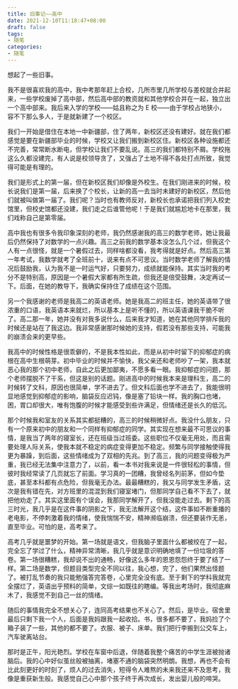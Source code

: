 ```yaml
---
title: 旧事记——高中
date: 2021-12-10T11:18:47+08:00
draft: false
tags:
- 随笔
categories:
- 随笔
---
```


想起了一些旧事。

我不是很喜欢我的高中，我中考那年赶上合校，几所市里几所学校与差校就合并起来，一些学校废掉了高中部，然后高中部的教资就和其他学校合并在一起，独立出一个高中部来。我后来入学的学校——姑且称之为 E 校——由于学校占地狭小，容不下那么多人，于是就新建了一个校区。

我们一开始是借住在本地一中新疆部，住了两年，新校区还没有建好。就在我们都感觉是要在新疆部毕业的时候，学校又让我们搬到新校区住。新校区各种设施都还不完善，常常断水断电，但学校让我们不要乱说。高三的我们都特别不屑。学校拖这么久都没建完，有人说是校领导贪了，又强占了土地不得不各处打点所致，我觉得可能是有理的。

我们是形式上的第一届，但在新校区我们却像是外校生。在我们刚进来的时候，校长说我们是第一届，后来换了个校长，让新的高一去当时未建好的新校区，然后他们就被叫做第一届了。我们呢？当时也有教师反对，新校长也承诺把我们列入校史馆里，但校史馆都还没建，我们走之后谁管他呢！于是我们就尴尬地卡在那里，我们戏称自己是第零届。

高中我也有很多令我印象深刻的老师，我仍然感谢我的高三的数学老师，她让我最后仍然保持了对数学的一点兴趣。高三之前我的数学基本没怎么几个过，但我这个人有一点很怪，就是一个暑假过去，同样啥都没看，我考得就是好点。然后高三第一年考试，我数学就考了全班前十，说来有点不可思议。当时数学老师了解我的情况后鼓励我，认为我不是一时运气好，只要努力，成绩就能保持。其实当时我的考分不是特别高，原因是一个暑假大家都有所生疏，但我还是倍受鼓舞，决定再试一下。后面，在她的教导下，我确实保持住了成绩在这个范围。

另一个我感谢的老师是我高二的英语老师。她是我高二的班主任，她的英语带了很浓重的口语，我英语本来就烂，所以基本上是听不懂的，所以英语课我干脆不听了。高二那一年，她并没有对我多说什么，后来我才知道，她在其他同学排斥我的时候还是站在了我这边。我非常感谢那时候她的支持，假若没有那些支持，可能我的崩溃会来的更早些。

我高中的时候性格是很乖僻的，不是我本性如此，而是从初中时留下的抑郁症的病根在高中生根萌芽。初中毕业的时候并不愉快，我父亲还和老师吵了一架，我本就恶心我的那个初中老师，自此之后更加鄙夷，不愿多看一眼。我抑郁症的问题，那个老师摆脱不了干系，但这是别的话题。刚进高中的时候我本来是理科生，高二的时候转了文科，原因也很简单，学不进去了。但文科后面也学不进去了，我能很明显地感觉到抑郁症的影响，脑袋反应迟钝，像是塞了铅块一样。我的胸口也堵，困，胃口却很大，唯有饱腹的时候才能感受到些许满足，但情绪还是长久的低沉。

那个时候我和室友的关系其实都挺糟的，高三的时候稍微好点。我没什么朋友，只有一个原来初中的朋友和一个同样有抑郁症的同学。其实现在想来最不可思议的事情，是我当了两年的寝室长，还在班级当过班委。这些职位不仅毫无用处，而且需要处理人际关系，使我本就不稳定的病症变得更加不稳定。频繁与同学接触使得我更为暴躁，到后面，这些情绪成为了双相的先兆。到了高三，我的问题变得极为严重，我已经无法集中注意力了，以前，看一本书对我来说是一件很轻松的事情，但彼时我经常读了几页就忘了前面。学习真的一团糟，我曾经名列前茅，但如今垫底，甚至本科都有点危险，但我毫无办法。最最糟糕的，我又与同学发生矛盾，这次是我有错在先，对方班里的混混到我们寝室堵门，但那同学自己看不下去了，就把他劝走了。其实这里面有个误会，我那同学解开了，但我没能走过去。剩下的高三时光，我几乎是在这件事的阴影之下，我无法解开这个结，这件事如不断重播的老电影，不停刺激着我的情绪，使我惴惴不安，精神濒临崩溃，但还要装作无恙，直至毕业。可怕的是，高考来了。

高考几乎就是噩梦的开始。第一场就是语文，但我脑子里面什么都被绞在了一起，完全忘了学过了什么，精神异常清晰，我几乎就是意识明确地填了一份垃圾的答卷。第一场很糟糕，我却说不出的通畅，好像这么多年的恩恩怨怨终于要了结了一样。第二场是数学，但题目类型完全不同以往，我心想，完了，他们果然出怪题了。被打乱节奏的我只能勉强答完答卷，心里完全没有底。至于剩下的学科我就完全摆烂了，英语出乎预料的简单，文综一如既往的瞎编。等我出考场时，我彻底麻木了，我感觉不到自己一丝的情绪。

随后的事情我完全不想关心了，连同高考结果也不关心了。然后，是毕业。宿舍里最后只剩下我一个人，后面是我妈跟我一起收拾。书，很多都不要了，我妈捡了个箱子装了一些，其他的都不要了。衣服、被子、床单。我们把行李搬到公交车上，汽车驶离站台。

那时是正午，阳光艳烈。学校在车窗中后退，伴随着我整个痛苦的中学生涯被抛诸脑后。我的心中好似茧丝般被抽离，堵塞不通的脑袋突然明朗。我想，再也不会有比此刻更好的时刻了，烦人的过去消失，短得令人难熬的未来我还来不及思考，我像是重获新生般。我感觉自己心中那个孩子终于再次成长，发出婴儿般的啼哭。


